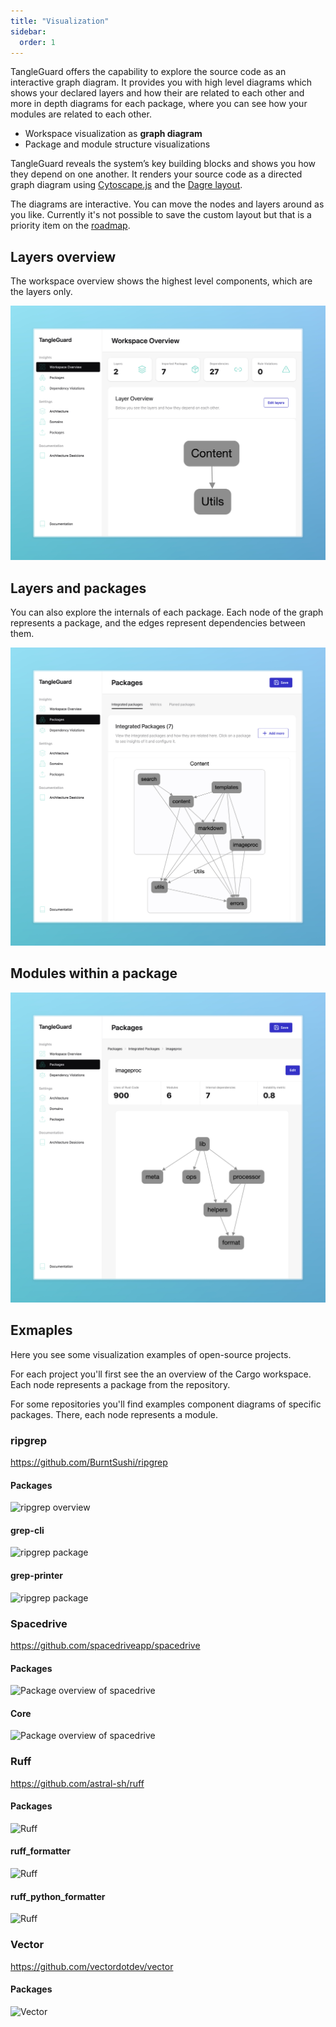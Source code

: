 ```yaml
---
title: "Visualization"
sidebar:
  order: 1
---
```


TangleGuard offers the capability to explore the source code as an interactive graph diagram.
It provides you with high level diagrams which shows your declared layers and how their are related to each other and more in depth diagrams for each package, where you can see how your modules are related to each other.

- Workspace visualization as **graph diagram**
- Package and module structure visualizations

TangleGuard reveals the system’s key building blocks and shows you how they depend on one another.
It renders your source code as a directed graph diagram using [Cytoscape.js](https://github.com/cytoscape/cytoscape.js) and the [Dagre layout](https://github.com/cytoscape/cytoscape.js-dagre).

The diagrams are interactive. You can move the nodes and layers around as you like.
Currently it's not possible to save the custom layout but that is a priority item on the [roadmap](/welcome/roadmap/).

## Layers overview
The workspace overview shows the highest level components, which are the layers only.

![Dashboard](../../../assets/dashboard.jpeg)

## Layers and packages
You can also explore the internals of each package.
Each node of the graph represents a package, and the edges represent dependencies between them.

![Layers and packages](../../../assets/packages-within-layers.jpeg)

## Modules within a package

![Metrics](../../../assets/package-internals.jpeg)


## Exmaples

Here you see some visualization examples of open-source projects.

For each project you'll first see the an overview of the Cargo workspace.
Each node represents a package from the repository.

For some repositories you'll find examples component diagrams of specific packages.
There, each node represents a module.

### ripgrep
https://github.com/BurntSushi/ripgrep
#### Packages
![ripgrep overview](/images/examples/ripgrep.png)

#### grep-cli
![ripgrep package](/images/examples/ripgrep-grep-cli.png)

#### grep-printer
![ripgrep package](/images/examples/ripgrep-grep-printer.png)


### Spacedrive
https://github.com/spacedriveapp/spacedrive
#### Packages
![Package overview of spacedrive](/images/examples/spacedrive-packages.png)
#### Core
![Package overview of spacedrive](/images/examples/spacedrive-core.png)

### Ruff
https://github.com/astral-sh/ruff
#### Packages
![Ruff](/images/examples/ruff-packages.png)

#### ruff_formatter
![Ruff](/images/examples/ruff-ty.png)

#### ruff_python_formatter
![Ruff](/images/examples/ruff-formatter2.png)

### Vector
https://github.com/vectordotdev/vector

#### Packages
![Vector](/images/examples/vector.png)

